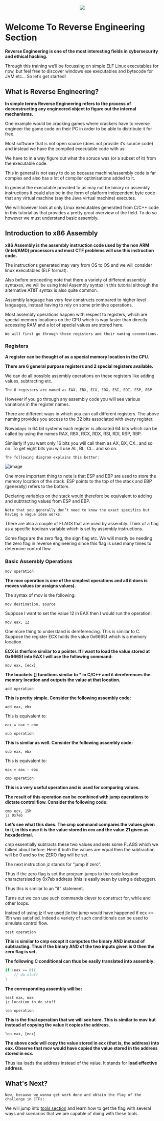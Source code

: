 <div align="center">
	<img src="https://llvm.org/img/LLVMWyvernSmall.png">
</div>

# Welcome To Reverse Engineering Section

**Reverse Engineering is one of the most interesting fields in cybersecurity and ethical hacking.**

Through this training we’ll be focussing on simple ELF Linux executables for now, but feel free to discover windows exe executables and bytecode for JVM etc...
So let’s get started!

## What is Reverse Engineering?

**In simple terms Reverse Engineering refers to the process of deconstructing any engineered object to figure out the internal mechanisms.**

One example would be cracking games where crackers have to reverse engineer the game code on their PC in order to be able to distribute it for free.

Most software that is not open source (does not provide it’s source code) and instead we have the compiled executable code with us.

We have to in a way figure out what the soruce was (or a subset of it) from the executable code.

This in general is not easy to do so because machine/assembly code is far complex and also has a lot of compiler optimisations added to it.

In general the executable provided to us may not be binary or assembly instructions it could also be in the form of platform independent byte code that any virtual machine (say the Java virtual machine) executes.

We will however look at only Linux executables generated from C/C++ code in this tutorial as that provides a pretty great overview of the field. To do so however we must understand basic assembly.


## Introduction to x86 Assembly

**x86 Assembly is the assembly instruction code used by the non ARM (Intel/AMD) processors and most CTF problems will use this instruction code.**

The instructions generated may vary from OS to OS and we will consider linux executables (ELF format). 

Also before proceeding note that there a variety of different assembly syntaxes, we will be using Intel Assembly syntax in this tutorial although the alternative AT&T syntax is also quite common.

Assembly language has very few constructs compared to higher level languages, instead having to rely on some primitive operations. 

Most assembly operations happen with respect to registers, which are special memory locations on the CPU which is way faster than directly accessing RAM and a lot of special values are stored here. 

```
We will first go through these registers and their naming conventions.
```

### Registers

**A register can be thought of as a special memory location in the CPU.**

**There are 6 general purpose registers and 2 special registers available.**

We can do all possible assembly operations on these registers like adding values, subtracting etc.

```
The 8 registers are named as EAX, EBX, ECX, EDX, ESI, EDI, ESP, EBP.
```

However if you go through any assembly code you will see various variations in the register names. 

There are different ways in which you can call different registers. 
The above naming provides you access to the 32 bits associated with every register. 

Nowadays in 64 bit systems each register is allocated 64 bits which can be called by using the names RAX, RBX, RCX, RDX, RSI, RDI, RSP, RBP.

Similarly if you want only 16 bits you will call them as AX, BX, CX.. and so on. To get eight bits you will use AL, BL, CL.. and so on. 

```
The following diagram explains this better:
```
![image](https://github.com/Cyber-Security-Club-HTU/CTF-Training/assets/75253629/bfab3919-3404-4cbb-bf55-943b16bcddf6)

One more important thing to note is that ESP and EBP are used to store the memory location of the stack. 
ESP points to the top of the stack and EBP (generally) refers to the bottom.

Declaring variables on the stack would therefore be equivalent to adding and subtracting values from ESP and EBP. 

```
Note that you generally don’t need to know the exact specifics but having a vague idea works.
```

There are also a couple of FLAGS that are used by assembly. Think of a flag as a specific boolean variable which is set by assembly instructions. 

Some flags are the zero flag, the sign flag etc. 
We will mostly be needing the zero flag in reverse engineering since this flag is used many times to determine control flow.

### Basic Assembly Operations

`mov operation`

**The mov operation is one of the simplest operations and all it does is moves values (or assigns values).**

The syntax of mov is the following:

```assembly
mov destination, source
```

Suppose I want to set the value 12 in EAX then I would run the operation:

```assembly
mov eax, 12
```

One more thing to understand is dereferencing. This is similar to C. Suppose the register ECX holds the value 0x6665f which is a memory location. 

**ECX is therfore similar to a pointer. If I want to load the value stored at 0x6665f into EAX I will use the following command:**

```assembly
mov eax, [ecx]
```

**The brackets [] functions similar to * in C/C++ and it dereferences the memory location and outputs the value at that location.**

`add operation`

**This is pretty simple. Consider the following assembly code:**

```assembly
add eax, ebx
```

This is equivalent to:

```assembly
eax = eax + ebx
```

`sub operation`

**This is similar as well. Consider the following assembly code:**

```assembly
sub eax, ebx
```

This is equivalent to:

```assembly
eax = eax - ebx
```

`cmp operation`

**This is a very useful operation and is used for comparing values.**

**The result of this operation can be combined with jump operations to dictate control flow. Consider the following code:**

```assembly
cmp ecx, 15h
jz 0x7eb
```

**Let’s see what this does. The cmp command compares the values given to it, in this case it is the value stored in ecx and the value 21 given as hexadecimal.**

cmp essentially subtracts these two values and sets some FLAGS which we talked about before. Here if both the values are equal then the subtraction will be 0 and so the ZERO flag will be set.

The next instruction jz stands for “jump if zero”. 

Thus if the zero flag is set the program jumps to the code location charactersised by 0x7eb address (this is easily seen by using a debugger). 

Thus this is similar to an “if” statement.

Turns out we can use such commands clever to construct for, while and other loops.

Instead of using jz if we used jle the jump would have happened if ecx <= 15h was satisfied. Indeed a variety of such conditionals can be used to simulate control flow.

`test operation`

**This is similar to cmp except it computes the binary AND instead of subtracting. Thus if the binary AND of the two inputs given is 0 then the zero flag is set.**

**The following C conditional can thus be easily translated into assembly:**

```c
if (eax == 0){
	// do stuff
}
```

**The corresponding assembly will be:**

```assembly
test eax, eax
jz location_to_do_stuff
```

`lea operation`

**This is the final operation that we will see here. This is similar to mov but instead of copying the value it copies the address.**

```assembly
lea eax, [ecx]
```

**The above code will copy the value stored in ecx (that is, the address) into eax. Observe that mov would have copied the value stored in the address stored in ecx.** 

Thus lea loads the address instead of the value. It stands for **load effective address**.

## What's Next?

```
Now, because we wanna get work done and obtain the flag of the challenge in CTFs:
```
We will jump into [tools section](https://github.com/Cyber-Security-Club-HTU/CTF-Training/tree/main/2023/Reverse-Engineering/Tools) and learn how to get the flag with several ways and scenarios that we are capable of doing with these tools.
